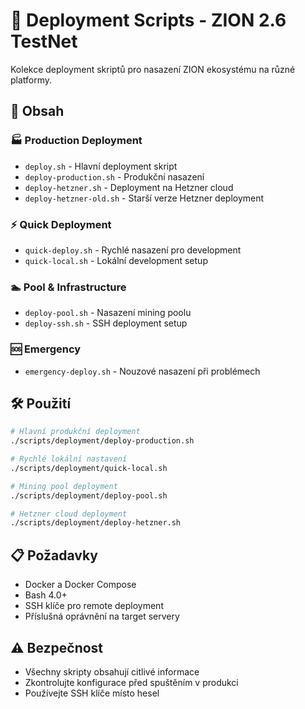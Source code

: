 # 🚀 Deployment Scripts - ZION 2.6 TestNet

Kolekce deployment skriptů pro nasazení ZION ekosystému na různé platformy.

## 📁 **Obsah**

### 🏭 **Production Deployment**
- `deploy.sh` - Hlavní deployment skript
- `deploy-production.sh` - Produkční nasazení
- `deploy-hetzner.sh` - Deployment na Hetzner cloud
- `deploy-hetzner-old.sh` - Starší verze Hetzner deployment

### ⚡ **Quick Deployment**
- `quick-deploy.sh` - Rychlé nasazení pro development
- `quick-local.sh` - Lokální development setup

### 🏊 **Pool & Infrastructure**  
- `deploy-pool.sh` - Nasazení mining poolu
- `deploy-ssh.sh` - SSH deployment setup

### 🆘 **Emergency**
- `emergency-deploy.sh` - Nouzové nasazení při problémech

## 🛠️ **Použití**

```bash
# Hlavní produkční deployment
./scripts/deployment/deploy-production.sh

# Rychlé lokální nastavení
./scripts/deployment/quick-local.sh

# Mining pool deployment
./scripts/deployment/deploy-pool.sh

# Hetzner cloud deployment
./scripts/deployment/deploy-hetzner.sh
```

## 📋 **Požadavky**

- Docker a Docker Compose
- Bash 4.0+
- SSH klíče pro remote deployment
- Příslušná oprávnění na target servery

## ⚠️ **Bezpečnost**

- Všechny skripty obsahují citlivé informace
- Zkontrolujte konfigurace před spuštěním v produkci
- Používejte SSH klíče místo hesel